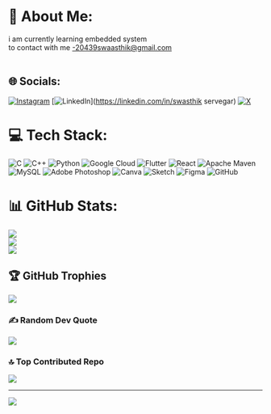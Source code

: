 # 💫 About Me:
i am currently learning embedded system<br>to contact with me -20439swaasthik@gmail.com<br><br>


## 🌐 Socials:
[![Instagram](https://img.shields.io/badge/Instagram-%23E4405F.svg?logo=Instagram&logoColor=white)](https://instagram.com/swaasthik_servegar) [![LinkedIn](https://img.shields.io/badge/LinkedIn-%230077B5.svg?logo=linkedin&logoColor=white)](https://linkedin.com/in/swasthik servegar) [![X](https://img.shields.io/badge/X-black.svg?logo=X&logoColor=white)](https://x.com/swasthik) 

# 💻 Tech Stack:
![C](https://img.shields.io/badge/c-%2300599C.svg?style=flat&logo=c&logoColor=white) ![C++](https://img.shields.io/badge/c++-%2300599C.svg?style=flat&logo=c%2B%2B&logoColor=white) ![Python](https://img.shields.io/badge/python-3670A0?style=flat&logo=python&logoColor=ffdd54) ![Google Cloud](https://img.shields.io/badge/GoogleCloud-%234285F4.svg?style=flat&logo=google-cloud&logoColor=white) ![Flutter](https://img.shields.io/badge/Flutter-%2302569B.svg?style=flat&logo=Flutter&logoColor=white) ![React](https://img.shields.io/badge/react-%2320232a.svg?style=flat&logo=react&logoColor=%2361DAFB) ![Apache Maven](https://img.shields.io/badge/Apache%20Maven-C71A36?style=flat&logo=Apache%20Maven&logoColor=white) ![MySQL](https://img.shields.io/badge/mysql-4479A1.svg?style=flat&logo=mysql&logoColor=white) ![Adobe Photoshop](https://img.shields.io/badge/adobe%20photoshop-%2331A8FF.svg?style=flat&logo=adobe%20photoshop&logoColor=white) ![Canva](https://img.shields.io/badge/Canva-%2300C4CC.svg?style=flat&logo=Canva&logoColor=white) ![Sketch](https://img.shields.io/badge/Sketch-FFB387?style=flat&logo=sketch&logoColor=black) ![Figma](https://img.shields.io/badge/figma-%23F24E1E.svg?style=flat&logo=figma&logoColor=white) ![GitHub](https://img.shields.io/badge/github-%23121011.svg?style=flat&logo=github&logoColor=white)
# 📊 GitHub Stats:
![](https://github-readme-stats.vercel.app/api?username=Swasthik2004&theme=shadow_blue&hide_border=false&include_all_commits=true&count_private=true)<br/>
![](https://github-readme-streak-stats.herokuapp.com/?user=Swasthik2004&theme=shadow_blue&hide_border=false)<br/>
![](https://github-readme-stats.vercel.app/api/top-langs/?username=Swasthik2004&theme=shadow_blue&hide_border=false&include_all_commits=true&count_private=true&layout=compact)

## 🏆 GitHub Trophies
![](https://github-profile-trophy.vercel.app/?username=Swasthik2004&theme=tokyonight&no-frame=true&no-bg=false&margin-w=4)

### ✍️ Random Dev Quote
![](https://quotes-github-readme.vercel.app/api?type=horizontal&theme=dark)

### 🔝 Top Contributed Repo
![](https://github-contributor-stats.vercel.app/api?username=Swasthik2004&limit=5&theme=dark&combine_all_yearly_contributions=true)

---
[![](https://visitcount.itsvg.in/api?id=Swasthik2004&icon=5&color=6)](https://visitcount.itsvg.in)

<!-- Proudly created with GPRM ( https://gprm.itsvg.in ) -->
